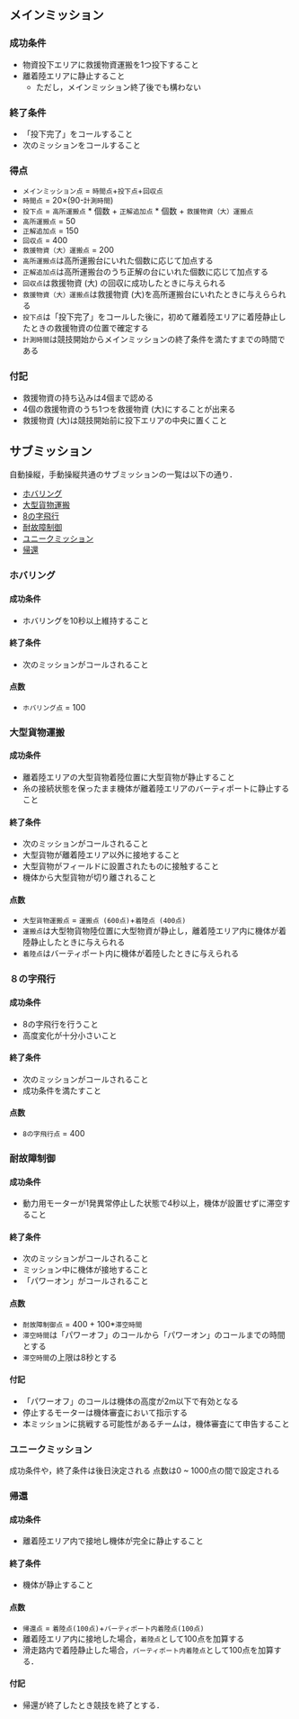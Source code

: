 ## メインミッション
### 成功条件
- 物資投下エリアに救援物資運搬を1つ投下すること
- 離着陸エリアに静止すること
  - ただし，メインミッション終了後でも構わない
### 終了条件
- 「投下完了」をコールすること
- 次のミッションをコールすること
### 得点
- `メインミッション点` = `時間点`+`投下点`+`回収点`
- `時間点` = 20×(90-`計測時間`)
- `投下点` = `高所運搬点` * 個数 + `正解追加点` * 個数 + `救援物資（大）運搬点`
- `高所運搬点` = 50
- `正解追加点` = 150
- `回収点` = 400
- `救援物資（大）運搬点` = 200
- `高所運搬点`は高所運搬台にいれた個数に応じて加点する
- `正解追加点`は高所運搬台のうち正解の台にいれた個数に応じて加点する
- `回収点`は救援物資 (大) の回収に成功したときに与えられる
- `救援物資（大）運搬点`は救援物資 (大)を高所運搬台にいれたときに与えらられる
- `投下点`は「投下完了」をコールした後に，初めて離着陸エリアに着陸静止したときの救援物資の位置で確定する
- `計測時間`は競技開始からメインミッションの終了条件を満たすまでの時間である
### 付記
- 救援物資の持ち込みは4個まで認める
- 4個の救援物資のうち1つを救援物資 (大)にすることが出来る
- 救援物資 (大)は競技開始前に投下エリアの中央に置くこと

## サブミッション
自動操縦，手動操縦共通のサブミッションの一覧は以下の通り．
- [ホバリング](#ホバリング)
- [大型貨物運搬](#大型貨物運搬)
- [8の字飛行](#8の字飛行)
- [耐故障制御](#救援物資回収)
- [ユニークミッション](#ユニークミッション)
- [帰還](#帰還)

### ホバリング
#### 成功条件
- ホバリングを10秒以上維持すること
#### 終了条件
- 次のミッションがコールされること
#### 点数
- `ホバリング点` = 100

### 大型貨物運搬
#### 成功条件
- 離着陸エリアの大型貨物着陸位置に大型貨物が静止すること
- 糸の接続状態を保ったまま機体が離着陸エリアのバーティポートに静止すること
#### 終了条件
- 次のミッションがコールされること
- 大型貨物が離着陸エリア以外に接地すること
- 大型貨物がフィールドに設置されたものに接触すること
- 機体から大型貨物が切り離されること
#### 点数
- `大型貨物運搬点` = `運搬点 (600点)`+`着陸点 (400点)`
- `運搬点`は大型物貨物陸位置に大型物資が静止し，離着陸エリア内に機体が着陸静止したときに与えられる
- `着陸点`はバーティポート内に機体が着陸したときに与えられる


### ８の字飛行
#### 成功条件
- 8の字飛行を行うこと
- 高度変化が十分小さいこと
#### 終了条件
- 次のミッションがコールされること
- 成功条件を満たすこと
#### 点数
- `8の字飛行点` = 400

### 耐故障制御
#### 成功条件
- 動力用モーターが1発異常停止した状態で4秒以上，機体が設置せずに滞空すること
#### 終了条件
- 次のミッションがコールされること
- ミッション中に機体が接地すること
- 「パワーオン」がコールされること
#### 点数
- `耐故障制御点` = 400 + 100*`滞空時間`
- `滞空時間`は「パワーオフ」のコールから「パワーオン」のコールまでの時間とする
- `滞空時間`の上限は8秒とする
#### 付記
- 「パワーオフ」のコールは機体の高度が2m以下で有効となる
- 停止するモーターは機体審査において指示する
- 本ミッションに挑戦する可能性があるチームは，機体審査にて申告すること

### ユニークミッション
成功条件や，終了条件は後日決定される
点数は0 ~ 1000点の間で設定される

### 帰還
#### 成功条件
- 離着陸エリア内で接地し機体が完全に静止すること

#### 終了条件
- 機体が静止すること
#### 点数
- `帰還点` = `着陸点(100点)`+`バーティポート内着陸点(100点)`
- 離着陸エリア内に接地した場合，`着陸点`として100点を加算する
- 滑走路内で着陸静止した場合，`バーティポート内着陸点`として100点を加算する．
#### 付記
- 帰還が終了したとき競技を終了とする．
